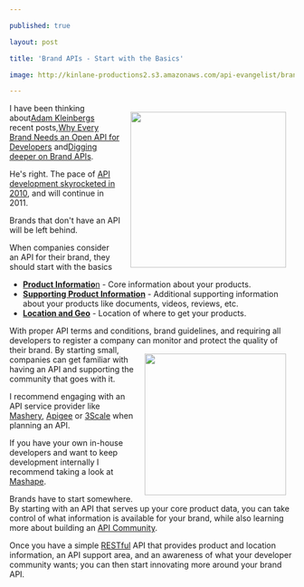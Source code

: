 ---
published: true
layout: post
title: 'Brand APIs - Start with the Basics'
image: http://kinlane-productions2.s3.amazonaws.com/api-evangelist/brand-kitchen.jpg
---

<img style="padding: 15px;" src="https://kinlane-productions2.s3.amazonaws.com/api-evangelist/brand-kitchen.jpg" alt="" width="275" align="right" />I have been thinking about<a title="Adam Kleinberg" href="https://www.linkedin.com/in/adamkleinberg">Adam Kleinbergs</a> recent posts,<a title="Why Every Brand Needs an Open API for Developers" href="https://mashable.com/2011/01/04/brand-open-api-developers/">Why Every Brand Needs an Open API for Developers</a> and<a title="Digging Deeper on Brand APIs" href="http://www.tractionco.com/blog/63-digging-deeper-on-brand-apis">Digging deeper on Brand APIs</a>.<p>
He's right.  The pace of <a title="API Development Skyrocketed in 2010" href="http://blog.programmableweb.com/2011/03/08/3000-web-apis/">API development skyrocketed in 2010</a>, and will continue in 2011.<p>
Brands that don't have an API will be left behind.<p>
When companies consider an API for their brand, they should start with the basics
<ul class="mainlist">
	<li><a title="Product Information" href="http://blog.apievangelist.com/2011/03/09/brand-apis-starter-product-data/"><strong>Product Informatio</strong>n</a> - Core information about your products.</li>
	<li><strong><a title="Supporting Product Information" href="http://blog.apievangelist.com/2011/03/09/brand-api-starter-supporting-product-data/">Supporting Product Information</a></strong> - Additional supporting information about your products like documents, videos, reviews, etc.</li>
	<li><strong><a title="Location and Geo" href="http://blog.apievangelist.com/2011/03/09/brand-apis-starter-location-geo/">Location and Geo</a></strong> - Location of where to get your products.</li>
</ul>
With proper API terms and conditions, brand guidelines, and requiring all developers to register a company can monitor and protect the quality of their brand.
<img style="padding: 15px;" src="https://kinlane-productions2.s3.amazonaws.com/start.jpg" alt="" width="250" align="right" />
By starting small, companies can get familiar with having an API and supporting the community that goes with it.<p>
I recommend engaging with an API service provider like <a href="http://www.mashery.com/">Mashery</a>, <a href="https://apigee.com/">Apigee</a> or <a href="https://www.3scale.net/">3Scale</a> when planning an API.<p>
If you have your own in-house developers and want to keep development internally I recommend taking a look at <a href="http://www.mashape.com/">Mashape</a>.<p>
Brands have to start somewhere.  By starting with an API that serves up your core product data, you can take control of what information is available for your brand, while also learning more about building an <a href="http://www.apievangelist.com/">API Community</a>.<p>
Once you have a simple <a href="http://blog.apievangelist.com/2011/01/30/api-technology-rest/">RESTful</a> API that provides product and location information, an API support area, and an awareness of what your developer community wants;  you can then start innovating more around your brand API.

